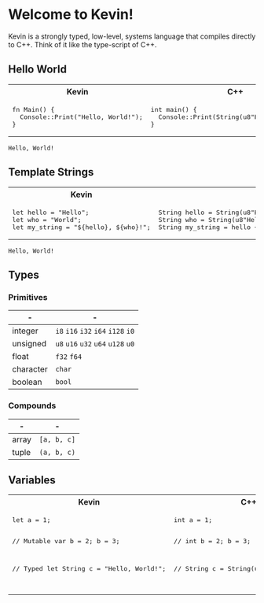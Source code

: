 # Welcome to Kevin!

Kevin is a strongly typed, low-level, systems language that compiles directly to
C++. Think of it like the type-script of C++.

## Hello World

<table>
<tr><th>Kevin</th><th>C++</th></tr>
<tr>
<td>
<pre>
fn Main() {
  Console::Print("Hello, World!");
}
</pre>
</td>
<td>
<pre>
int main() {
  Console::Print(String(u8"Hello, World!"));
}
</pre>
</td>
</tr>
</table>

```
Hello, World!
```

## Template Strings

<table>
<tr><th>Kevin</th><th>C++</th></tr>
<tr>
<td>
<pre>
let hello = "Hello";
let who = "World";
let my_string = "${hello}, ${who}!";
</pre>
</td>
<td>
<pre>
String hello = String(u8"Hello");
String who = String(u8"Hello");
String my_string = hello + String(u8", ") + who + String(u8"!");
</pre>
</td>
</tr>
</table>

```
Hello, World!
```

## Types

### Primitives

| -         | -                                  |
| --------- | ---------------------------------- |
| integer   | `i8` `i16` `i32` `i64` `i128` `i0` |
| unsigned  | `u8` `u16` `u32` `u64` `u128` `u0` |
| float     | `f32` `f64`                        |
| character | `char`                             |
| boolean   | `bool`                             |

### Compounds

| -     | -           |
| ----- | ----------- |
| array | `[a, b, c]` |
| tuple | `(a, b, c)` |

## Variables

<table>
<tr><th>Kevin</th><th>C++</th></tr>
<tr>
<td>
<pre>
let a = 1;

// Mutable
var b = 2;
b = 3;

// Typed
let String c = "Hello, World!";

</pre>
</td>
<td>
<pre>
int a = 1;

//
int b = 2;
b = 3;

//
String c = String(u8"Hello, World");

</pre>
</td>
</tr>
</table>
